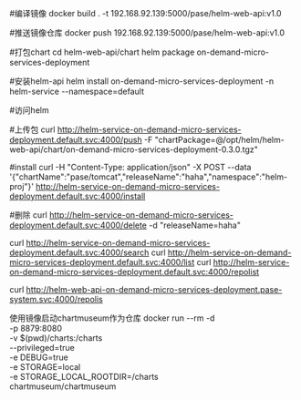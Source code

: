 #编译镜像
docker build . -t 192.168.92.139:5000/pase/helm-web-api:v1.0

#推送镜像仓库
docker push  192.168.92.139:5000/pase/helm-web-api:v1.0

#打包chart
cd helm-web-api/chart
helm  package on-demand-micro-services-deployment

#安装helm-api
helm install on-demand-micro-services-deployment -n helm-service --namespace=default


#访问helm

#上传包
curl   http://helm-service-on-demand-micro-services-deployment.default.svc:4000/push -F "chartPackage=@/opt/helm/helm-web-api/chart/on-demand-micro-services-deployment-0.3.0.tgz"

#install
curl -H "Content-Type: application/json" -X POST  --data '{"chartName":"pase/tomcat","releaseName":"haha","namespace":"helm-proj"}'   http://helm-service-on-demand-micro-services-deployment.default.svc:4000/install

#删除
curl  http://helm-service-on-demand-micro-services-deployment.default.svc:4000/delete -d "releaseName=haha"

curl   http://helm-service-on-demand-micro-services-deployment.default.svc:4000/search
curl   http://helm-service-on-demand-micro-services-deployment.default.svc:4000/list
curl   http://helm-service-on-demand-micro-services-deployment.default.svc:4000/repolist


curl   http://helm-web-api-on-demand-micro-services-deployment.pase-system.svc:4000/repolis


使用镜像启动chartmuseum作为仓库
docker run --rm -d \
  -p 8879:8080 \
  -v $(pwd)/charts:/charts \
  --privileged=true  \
  -e DEBUG=true \
  -e STORAGE=local \
  -e STORAGE_LOCAL_ROOTDIR=/charts \
  chartmuseum/chartmuseum
